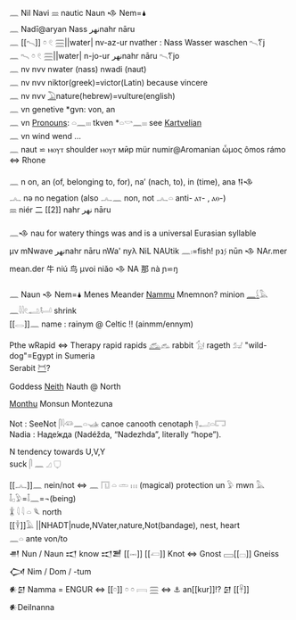𓈖 Nil Navi 𐦊 nautic Naun 𒈾 Nem=🌢  
𓈖 Nadī@aryan Nass نهرnahr nāru  
𓈖 [[𓍇]] 𓏌 𓏲 𓈗||water| nv-az-ur nvather : Nass Wasser waschen 𓍇𐀍j  
𓈖 𓍇 𓏌 𓏲 𓈗||water| n-jo-ur نهرnahr nāru   𓍇𐀍jo  
𓈖 nv nνv nwater (nass) nwadi (naut)  
𓈖 nv nνv niktor(greek)=victor(Latin) because vincere  
𓈖 nv nνv [𓅐](𓅐)nature(hebrew)=vulture(english)  
𓈖 vn genetive *gvn: von, an  
𓈖 vn [Pronouns](Pronouns): 𓏏𓈖𓏤𓏤𓏤  tkven *𓏏𓎡𓈖𓏤𓏤𓏤 see [Kartvelian](Kartvelian)  
𓈖 vn wind wend …  
𓈖 naut ⋍ ⲙⲟⲩⲧ shoulder ⲙⲟⲩⲧ мӣр mür numir@Aromanian ὦμος ômos rámo ⇔ Rhone  

𓈖 n   on, an (of, belonging to, for), na’ (nach, to), in (time), ana 𒀀𒈾  
𓂜 nə no negation (also 𓂜𓈖 non, not 𓂜𓏏 anti- ⲁⲧ- , ⲁⲑ-)  
𐦊 niér 二 [[2]] nahr  نهر nāru  

𓈖𒈾 nau for watery things was and is a universal Eurasian syllable  
μν mNwave نهرnahr nāru nWa' nyλ NiL NAUtik 𓈖𓏤=fish! ןነ𐤍נ nūn 𒈾 NAr.mer mean.der 牛 niú 鸟 μνoi niǎo 𒈾 NA 那 nà ɲ⋍ŋ  

𓈖 Naun 𒈾 Nem=🌢 Menes Meander [Nammu](https://en.wikipedia.org/wiki/Nammu) Mnemnon?  minion  [𓈖](𓈖)[𓌰](𓌰)𓅓  𓈖𓇋𓇋𓏲𓂢𓂡 shrink  
[[𓂋]]𓈖 name : rainym @ Celtic !! (ainmm/ennym)  

Pthe wRapid ⇔ Therapy rapid rapids [𓃹](𓃹)𓃺  rabbit 𓃩 rageth 𓃫 "wild-dog"=Egypt in Sumeria  
Serabit [𓋫](𓋫)?  

Goddess [Neith](https://en.wikipedia.org/wiki/Neith) Nauth @ North  

[Monthu](https://en.wikipedia.org/wiki/Monthu) Monsun Montezuna  

Not : SeeNot 𓋴𓇋𓆛𓈖𓏏𓊛 canoe canooth cenotaph 𓊢𓂝𓏏𓉐  
Nadia : Наде́жда (Nadéžda, “Nadezhda”, literally “hope”).  

N tendency towards U,V,Y  
suck 𓋴 𓈖 𓈎 𓂒  

[[𓂜]]𓈖 nein/not  ⇔ 𓈖 𓉔 𓏏 𓏛 𓏥 (magical) protection un 𓅱 mwn 𓅓 𓄤𓊪𓅱=𓄤𓈖=¬(being)  
𓇇 𓇋 𓇋 𓏏 𓆰 north  
[[𓇉]]𓄿 ||NHADT|nude,NVater,nature,Not(bandage), nest, heart  
𓈖𓏏 ante von/to  
𒉣 Nun / Naun 𒀊 know 𒀊𒍪  [[𓋭]] [[𓋷]] Knot ⇔ Gnost 𓈙[[𓊌]] Gneiss  
𒉏 Nim / Dom / -tum  
𒀭𒇉 Namma = ENGUR ⇔ [[𓏌]] 𓏌 𓏌 𓇯 𓈗 ⇔ ⚓ an[[kur]]!? 𒇉 [[𓋹]] 𒀭DeiInanna  

